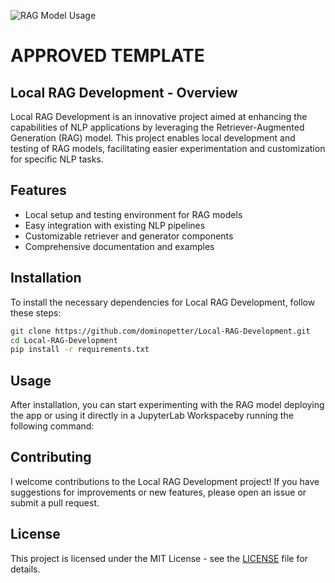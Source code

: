 ![RAG Model Usage](https://upload.wikimedia.org/wikipedia/commons/thumb/0/03/Lenovo_Global_Corporate_Logo.png/2560px-Lenovo_Global_Corporate_Logo.png) <!-- Replace 'image-link-here' with the actual link to the image after uploading it to GitHub or another image hosting service -->
# APPROVED TEMPLATE

## Local RAG Development - Overview
Local RAG Development is an innovative project aimed at enhancing the capabilities of NLP applications by leveraging the Retriever-Augmented Generation (RAG) model. This project enables local development and testing of RAG models, facilitating easier experimentation and customization for specific NLP tasks.

## Features
- Local setup and testing environment for RAG models
- Easy integration with existing NLP pipelines
- Customizable retriever and generator components
- Comprehensive documentation and examples

## Installation

To install the necessary dependencies for Local RAG Development, follow these steps:

```bash
git clone https://github.com/dominopetter/Local-RAG-Development.git
cd Local-RAG-Development
pip install -r requirements.txt
```

## Usage

After installation, you can start experimenting with the RAG model deploying the app or using it directly in a JupyterLab Workspaceby running the following command:

## Contributing

I welcome contributions to the Local RAG Development project! If you have suggestions for improvements or new features, please open an issue or submit a pull request.

## License

This project is licensed under the MIT License - see the [LICENSE](LICENSE) file for details.
